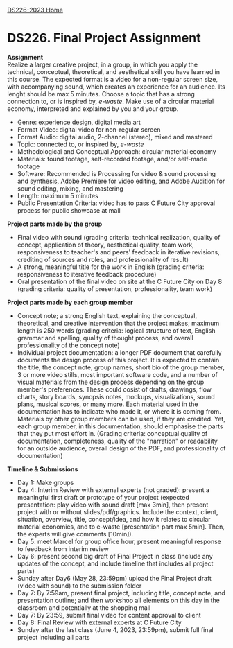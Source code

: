 [DS226-2023 Home](index.md)

# DS226. Final Project Assignment

**Assignment**  
Realize a larger creative project, in a group, in which you apply the technical, conceptual, theoretical, and aesthetical skill you have learned in this course. The expected format is a video for a non-regular screen size, with accompanying sound, which creates an experience for an audience. Its lenght should be max 5 minutes. Choose a topic that has a strong connection to, or is inspired by, *e-waste*. Make use of a circular material economy, interpreted and explained by you and your group.


- Genre: experience design, digital media art
- Format Video: digital video for non-regular screen
- Format Audio: digital audio, 2-channel (stereo), mixed and mastered
- Topic: connected to, or inspired by, *e-waste*
- Methodological and Conceptual Approach: circular material economy
- Materials: found footage, self-recorded footage, and/or self-made footage
- Software: Recommended is Processing for video & sound processing and synthesis, Adobe Premiere for video editing, and Adobe Audition for sound editing, mixing, and mastering
- Length: maximum 5 minutes
- Public Presentation Criteria: video has to pass C Future City approval process for public showcase at mall

**Project parts made by the group**
- Final video with sound (grading criteria: technical realization, quality of concept, application of theory, aesthetical quality, team work, responsiveness to teacher's and peers' feedback in iterative revisions, crediting of sources and roles, and professionality of result)
- A strong, meaningful title for the work in English (grading criteria: responsiveness to iterative feedback procedure)
- Oral presentation of the final video on site at the C Future City on Day 8 (grading criteria: quality of presentation, professionality, team work)

**Project parts made by each group member**
- Concept note; a strong English text, explaining the conceptual, theoretical, and creative intervention that the project makes; maximum length is 250 words (grading criteria: logical structure of text, English grammar and spelling, quality of thought process, and overall professionality of the concept note)
- Individual project documentation: a longer PDF document that carefully documents the design process of this project. It is expected to contain the title, the concept note, group names, short bio of the group member, 3 or more video stills, most important software code, and a number of visual materials from the design process depending on the group member's preferences. These could cosist of drafts, drawings, flow charts, story boards, synopsis notes, mockups, visualizations, sound plans, musical scores, or many more. Each material used in the documentation has to indicate who made it, or where it is coming from. Materials by other group members can be used, if they are credited. Yet, each group member, in this documentation, should emphasise the parts that they put most effort in. (Grading criteria: conceptual quality of documentation, completeness, quality of the "narration" or readability for an outside audience, overall design of the PDF, and professionality of documentation)

**Timeline & Submissions**
- Day 1: Make groups
- Day 4: Interim Review with external experts (not graded): present a meaningful first draft or prototype of your project (expected presentation: play video with sound draft [max 3min], then present project with or without slides/pdf/graphics. Include the context, client, situation, overview, title, concept/idea, and how it relates to circular material economies, and to e-waste [presentation part max 5min]. Then, the experts will give comments [10min]).
- Day 5: meet Marcel for group office hour, present meaningful response to feedback from interim review
- Day 6: present second big draft of Final Project in class (include any updates of the concept, and include timeline that includes all project parts)
- Sunday after Day6 (May 28, 23:59pm) upload the Final Project draft (video with sound) to the submission folder
- Day 7: By 7:59am, present final project, including title, concept note, and presentation outline; and then workshop all elements on this day in the classroom and potentially at the shopping mall
- Day 7: By 23:59, submit final video for content approval to client
- Day 8: Final Review with external experts at C Future City
- Sunday after the last class (June 4, 2023, 23:59pm), submit full final project including all parts
